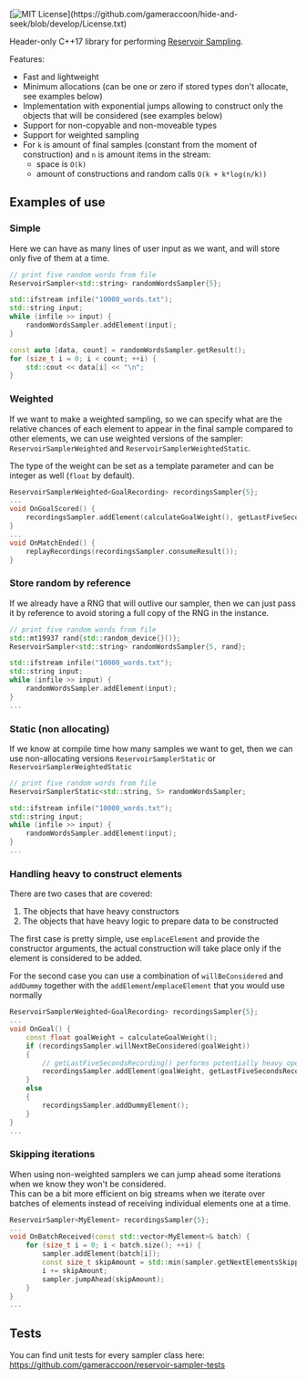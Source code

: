 [![MIT License](https://img.shields.io/apm/l/atomic-design-ui.svg?)](https://github.com/gameraccoon/hide-and-seek/blob/develop/License.txt)

Header-only C++17 library for performing [Reservoir Sampling](https://en.wikipedia.org/wiki/Reservoir_sampling).

Features:
* Fast and lightweight
* Minimum allocations (can be one or zero if stored types don't allocate, see examples below)
* Implementation with exponential jumps allowing to construct only the objects that will be considered (see examples below)
* Support for non-copyable and non-moveable types
* Support for weighted sampling
* For `k` is amount of final samples (constant from the moment of construction) and `n` is amount items in the stream:
  * space is `O(k)`
  * amount of constructions and random calls `O(k + k*log(n/k))`

## Examples of use
### Simple

Here we can have as many lines of user input as we want, and will store only five of them at a time.

```cpp
// print five random words from file
ReservoirSampler<std::string> randomWordsSampler{5};

std::ifstream infile("10000_words.txt");
std::string input;
while (infile >> input) {
    randomWordsSampler.addElement(input);
}

const auto [data, count] = randomWordsSampler.getResult();
for (size_t i = 0; i < count; ++i) {
    std::cout << data[i] << "\n";
}
```

### Weighted

If we want to make a weighted sampling, so we can specify what are the relative chances of each element to appear in the final sample compared to other elements, we can use weighted versions of the sampler: `ReservoirSamplerWeighted` and `ReservoirSamplerWeightedStatic`.

The type of the weight can be set as a template parameter and can be integer as well (`float` by default).

```cpp
ReservoirSamplerWeighted<GoalRecording> recordingsSampler{5};
...
void OnGoalScored() {
    recordingsSampler.addElement(calculateGoalWeight(), getLastFiveSecondsRecording());
}
...
void OnMatchEnded() {
    replayRecordings(recordingsSampler.consumeResult());
}
```

### Store random by reference

If we already have a RNG that will outlive our sampler, then we can just pass it by reference to avoid storing a full copy of the RNG in the instance.

```cpp
// print five random words from file
std::mt19937 rand{std::random_device{}()};
ReservoirSampler<std::string> randomWordsSampler{5, rand};

std::ifstream infile("10000_words.txt");
std::string input;
while (infile >> input) {
    randomWordsSampler.addElement(input);
}
...
```

### Static (non allocating)

If we know at compile time how many samples we want to get, then we can use non-allocating versions `ReservoirSamplerStatic` or `ReservoirSamplerWeightedStatic`

```cpp
// print five random words from file
ReservoirSamplerStatic<std::string, 5> randomWordsSampler;

std::ifstream infile("10000_words.txt");
std::string input;
while (infile >> input) {
    randomWordsSampler.addElement(input);
}
...
```

### Handling heavy to construct elements

There are two cases that are covered:
1. The objects that have heavy constructors
1. The objects that have heavy logic to prepare data to be constructed

The first case is pretty simple, use `emplaceElement` and provide the constructor arguments, the actual construction will take place only if the element is considered to be added.

For the second case you can use a combination of `willBeConsidered` and `addDummy` together with the `addElement`/`emplaceElement` that you would use normally

```cpp
ReservoirSamplerWeighted<GoalRecording> recordingsSampler{5};
...
void OnGoal() {
    const float goalWeight = calculateGoalWeight();
    if (recordingsSampler.willNextBeConsidered(goalWeight))
    {
        // getLastFiveSecondsRecording() performs potentially heavy operations
        recordingsSampler.addElement(goalWeight, getLastFiveSecondsRecording());
    }
    else
    {
        recordingsSampler.addDummyElement();
    }
}
...
```

### Skipping iterations

When using non-weighted samplers we can jump ahead some iterations when we know they won't be considered.  
This can be a bit more efficient on big streams when we iterate over batches of elements instead of receiving individual elements one at a time.

```cpp
ReservoirSampler<MyElement> recordingsSampler{5};
...
void OnBatchReceived(const std::vector<MyElement>& batch) {
    for (size_t i = 0; i < batch.size(); ++i) {
        sampler.addElement(batch[i]);
        const size_t skipAmount = std::min(sampler.getNextElementsSkippedNumber(), batch.size() - i - 1);
        i += skipAmount;
        sampler.jumpAhead(skipAmount);
    }
}
...
```

## Tests

You can find unit tests for every sampler class here: https://github.com/gameraccoon/reservoir-sampler-tests
